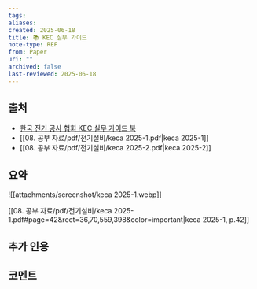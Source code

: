 ```yaml
---
tags:
aliases: 
created: 2025-06-18
title: 📚 KEC 실무 가이드
note-type: REF
from: Paper
uri: ""
archived: false
last-reviewed: 2025-06-18
---
```


## 출처
- [한국 전기 공사 협회 KEC 실무 가이드 북](https://www.keca.or.kr/ebook/keca_brochure/KEC_guide_20241231/index.html)
- [[08. 공부 자료/pdf/전기설비/keca 2025-1.pdf|keca 2025-1]]
- [[08. 공부 자료/pdf/전기설비/keca 2025-2.pdf|keca 2025-2]]

## 요약
![[attachments/screenshot/keca 2025-1.webp]]

[[08. 공부 자료/pdf/전기설비/keca 2025-1.pdf#page=42&rect=36,70,559,398&color=important|keca 2025-1, p.42]]

## 추가 인용



## 코멘트